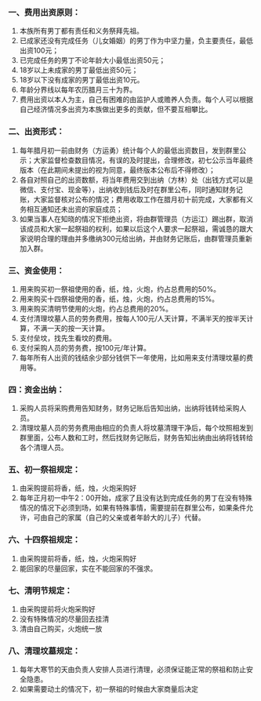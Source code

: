 
### 一、费用出资原则：

1. 本族所有男丁都有责任和义务祭拜先祖。
2. 已成家还没有完成任务（儿女婚姻）的男丁作为中坚力量，负主要责任，最低出资100元；
3. 已完成任务的男丁不论年龄大小最低出资50元；
4. 18岁以上未成家的男丁最低出资50元；
5. 18岁以下没有成家的男丁最低出资10元。
6. 年龄分界线以每年农历腊月三十为界。
7. 费用出资以本人为主，自己有困难的由监护人或赡养人负责。每个人可以根据自己经济情况多出资为本族做出更多的贡献，但不要互相攀比。

### 二、出资形式：

1. 每年腊月初一前由财务（方运勇）统计每个人的最低出资数目，发到群里公示；大家监督检查数目情况，有误的及时提出，合理修改，初七公示当年最终版本（在此期间未提出的视为同意，最终版本公布后不得修改）；
2. 各自对照自己的出资数额，将当年费用交到出纳（方林）处（出钱方式可以是微信、支付宝、现金等），出纳收到钱后及时在群里公布，同时通知财务记账，大家监督核对公布的情况；费用收取工作在腊月初十前完成，大家都有义务相互通知还未出资的家庭成员；
3. 如果当事人在知晓的情况下拒绝出资，将由群管理员（方运江）踢出群，取消该成员和大家一起祭祖的权利，如果以后这个人要求一起祭祖，需诚恳的跟大家说明合理的理由并多缴纳300元给出纳，并由财务记账后，由群管理员重新加入群。

### 三、资金使用：

1. 用来购买初一祭祖使用的香，纸，烛，火炮，约占总费用的50%。
2. 用来购买十四祭祖使用的香，纸，烛，火炮，约占总费用的15%。
3. 用来购买清明节使用的火炮，约占总费用的20%。
4. 支付清理坟墓人员的劳务费用，按每人100元/人天计算，不满半天的按半天计算，不满一天的按一天计算。
5. 支付垒坟，找先生看坟的费用。
6. 支付采购人员的劳务费，按100元/年计算。
7. 每年所有人出资的钱结余少部分钱供下一年使用，比如用来支付清理坟墓的费用等。

### 四：资金出纳：

1. 采购人员将采购费用告知财务，财务记账后告知出纳，出纳将钱转给采购人员。
2. 清理坟墓人员的劳务费用由相应的负责人将坟墓清理干净后，每个坟照相发到群里面，公布人数和工时，然后找财务记账后，财务告知出纳由出纳将钱转给各个清理人员。

### 五、初一祭祖规定：

1. 由采购提前将香，纸，烛，火炮采购好
2. 每年正月初一中午2：00开始，成家了且没有达到完成任务的男丁在没有特殊情况的情况下必须到场，如果有特殊事情，需要提前在群里公布，如果条件允许，可由自己的家属（自己的父亲或者年龄大的儿子）代替。

### 六、十四祭祖规定：

1. 由采购提前将香，纸，烛，火炮采购好
2. 能回家的尽量回家，实在不能回家的不强求。

### 七、清明节规定：

1. 由采购提前将火炮采购好
2. 没有特殊情况的尽量回去挂清
3. 清由自己购买，火炮统一放

### 八、清理坟墓规定：

1. 每年大寒节的天由负责人安排人员进行清理，必须保证能正常的祭祖和防止安全隐患。
2. 如果需要动土的情况下，初一祭祖的时候由大家商量后决定
